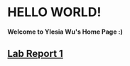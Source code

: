 # HELLO WORLD!

**Welcome to Ylesia Wu's Home Page :)**

## [Lab Report 1](https://ylesia-wu.github.io/cse15l-lab-reports/lab-report-1.html)

